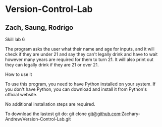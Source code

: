 # Version-Control-Lab

## Zach, Saung, Rodrigo

Skill lab 6

The program asks the user what their name and age for inputs, and it will check if they are under 21 and say they can't legally drink and have to wait however many years are required for them to turn 21. It will also print out they can legally drink if they are 21 or over 21.

How to use it

To use this program, you need to have Python installed on your system. If you don't have Python, you can download and install it from Python's official website.

No additional installation steps are required.

To download the lastest git do:
git clone git@github.com:Zachary-Andrew/Version-Control-Lab.git
